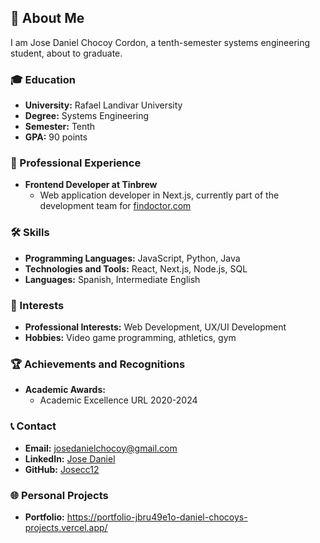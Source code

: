 ## 🚀 About Me
I am Jose Daniel Chocoy Cordon, a tenth-semester systems engineering student, about to graduate.

### 🎓 Education
- **University:** Rafael Landivar University
- **Degree:** Systems Engineering
- **Semester:** Tenth
- **GPA:** 90 points

### 💼 Professional Experience
- **Frontend Developer at Tinbrew**
  - Web application developer in Next.js, currently part of the development team for [findoctor.com](https://www.findoctor.com/)

### 🛠️ Skills
- **Programming Languages:** JavaScript, Python, Java
- **Technologies and Tools:** React, Next.js, Node.js, SQL
- **Languages:** Spanish, Intermediate English

### 🚀 Interests
- **Professional Interests:** Web Development, UX/UI Development
- **Hobbies:** Video game programming, athletics, gym

### 🏆 Achievements and Recognitions
- **Academic Awards:**
  - Academic Excellence URL 2020-2024

### 📞 Contact
- **Email:** josedanielchocoy@gmail.com
- **LinkedIn:** [Jose Daniel](https://www.linkedin.com/in/jos%C3%A9-daniel-chocoy-cordon-12079b277/)
- **GitHub:** [Josecc12](https://github.com/Josecc12)

### 🌐 Personal Projects
- **Portfolio:** https://portfolio-jbru49e1o-daniel-chocoys-projects.vercel.app/

